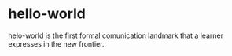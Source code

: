 # hello-world
helo-world is the first formal comunication landmark that a learner expresses in the new frontier.
